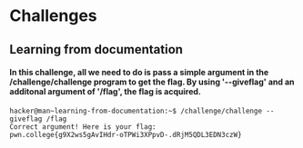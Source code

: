 # Challenges 
## Learning from documentation 
#### In this challenge, all we need to do is pass a simple argument in the /challenge/challenge program to get the flag. By using '--giveflag' and an additonal argument of '/flag', the flag is acquired.
```
hacker@man~learning-from-documentation:~$ /challenge/challenge --giveflag /flag 
Correct argument! Here is your flag:
pwn.college{g9X2ws5gAvIHdr-oTPWi3XPpvD-.dRjM5QDL3EDN3czW}
```
